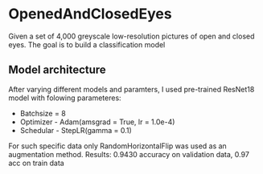 # OpenedAndClosedEyes
Given a set of 4,000 greyscale low-resolution pictures of open and closed eyes. The goal is to build a classification model

## Model architecture
After varying different models and paramters, I used pre-trained ResNet18 model with folowing parameteres: 
- Batchsize = 8
- Optimizer - Adam(amsgrad = True, lr = 1.0e-4)
- Schedular - StepLR(gamma = 0.1)

For such specific data only RandomHorizontalFlip was used as an augmentation method. 
Results: 0.9430 accuracy on validation data, 0.97 acc on train data
